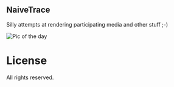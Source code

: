 NaiveTrace
----------

Silly attempts at rendering participating media and other stuff ;-)

![](http://www.welter-4d.de/naivetrace/pic_of_the_day.jpg "Pic of the day")


License
=======

All rights reserved.
